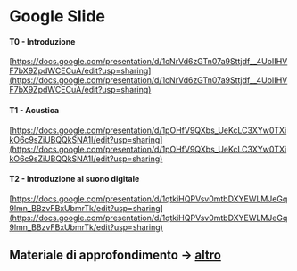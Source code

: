 # Google Slide
#### **T0 - Introduzione**
[https://docs.google.com/presentation/d/1cNrVd6zGTn07a9Sttjdf__4UoIIHVF7bX9ZpdWCECuA/edit?usp=sharing](https://docs.google.com/presentation/d/1cNrVd6zGTn07a9Sttjdf__4UoIIHVF7bX9ZpdWCECuA/edit?usp=sharing)
#### **T1 - Acustica**
[https://docs.google.com/presentation/d/1pOHfV9QXbs_UeKcLC3XYw0TXikO6c9sZiUBQQkSNA1I/edit?usp=sharing](https://docs.google.com/presentation/d/1pOHfV9QXbs_UeKcLC3XYw0TXikO6c9sZiUBQQkSNA1I/edit?usp=sharing)
#### **T2 - Introduzione al suono digitale**
[https://docs.google.com/presentation/d/1qtkiHQPVsv0mtbDXYEWLMJeGq9lmn_BBzvFBxUbmrTk/edit?usp=sharing](https://docs.google.com/presentation/d/1qtkiHQPVsv0mtbDXYEWLMJeGq9lmn_BBzvFBxUbmrTk/edit?usp=sharing)


## Materiale di approfondimento -> [altro](https://github.com/alessandrofiordelmondo/sounddesign-course/tree/main/slide/altro) 
